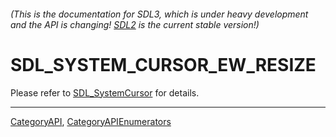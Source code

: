 ###### (This is the documentation for SDL3, which is under heavy development and the API is changing! [SDL2](https://wiki.libsdl.org/SDL2/) is the current stable version!)
# SDL_SYSTEM_CURSOR_EW_RESIZE

Please refer to [SDL_SystemCursor](SDL_SystemCursor) for details.

----
[CategoryAPI](CategoryAPI), [CategoryAPIEnumerators](CategoryAPIEnumerators)

